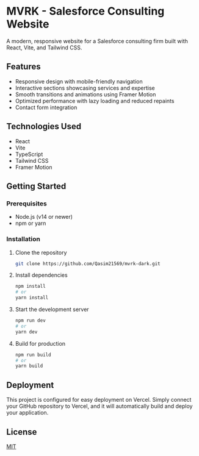 # MVRK - Salesforce Consulting Website

A modern, responsive website for a Salesforce consulting firm built with React, Vite, and Tailwind CSS.

## Features

- Responsive design with mobile-friendly navigation
- Interactive sections showcasing services and expertise
- Smooth transitions and animations using Framer Motion
- Optimized performance with lazy loading and reduced repaints
- Contact form integration

## Technologies Used

- React
- Vite
- TypeScript
- Tailwind CSS
- Framer Motion

## Getting Started

### Prerequisites

- Node.js (v14 or newer)
- npm or yarn

### Installation

1. Clone the repository

   ```bash
   git clone https://github.com/Qasim21569/mvrk-dark.git
   ```

2. Install dependencies

   ```bash
   npm install
   # or
   yarn install
   ```

3. Start the development server

   ```bash
   npm run dev
   # or
   yarn dev
   ```

4. Build for production
   ```bash
   npm run build
   # or
   yarn build
   ```

## Deployment

This project is configured for easy deployment on Vercel. Simply connect your GitHub repository to Vercel, and it will automatically build and deploy your application.

## License

[MIT](LICENSE)
